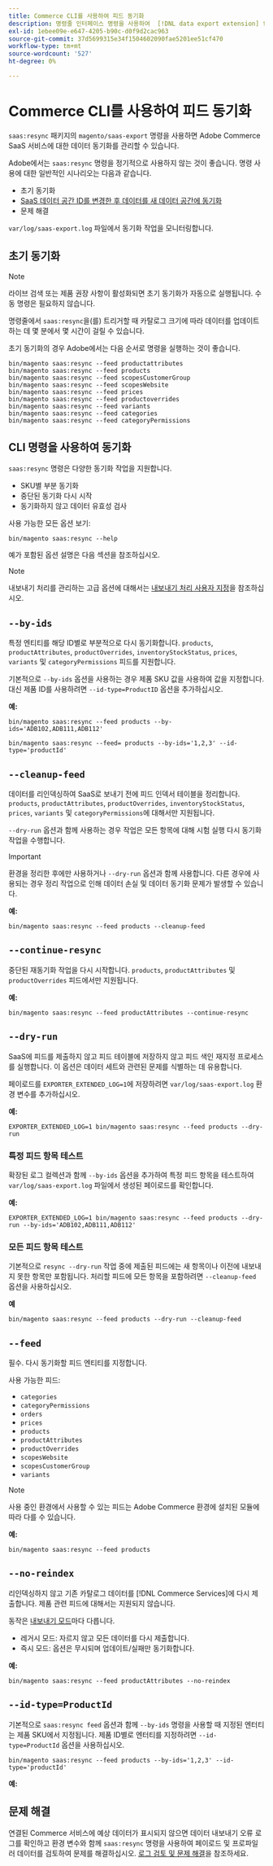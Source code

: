 ```yaml
---
title: Commerce CLI를 사용하여 피드 동기화
description: 명령줄 인터페이스 명령을 사용하여  [!DNL data export extension] for Adobe Commerce SaaS 서비스에 대한 피드 및 프로세스를 관리하는 방법을 알아봅니다.
exl-id: 1ebee09e-e647-4205-b90c-d0f9d2cac963
source-git-commit: 37d5699315e34f1504602090fae5201ee51cf470
workflow-type: tm+mt
source-wordcount: '527'
ht-degree: 0%

---
```


# Commerce CLI를 사용하여 피드 동기화

`saas:resync` 패키지의 `magento/saas-export` 명령을 사용하면 Adobe Commerce SaaS 서비스에 대한 데이터 동기화를 관리할 수 있습니다.

Adobe에서는 `saas:resync` 명령을 정기적으로 사용하지 않는 것이 좋습니다. 명령 사용에 대한 일반적인 시나리오는 다음과 같습니다.

- 초기 동기화
- [SaaS 데이터 공간 ID를 변경한 후 데이터를 새 데이터 공간에 동기화](https://experienceleague.adobe.com/en/docs/commerce-admin/config/services/saas)
- 문제 해결

`var/log/saas-export.log` 파일에서 동기화 작업을 모니터링합니다.

## 초기 동기화

>[!NOTE]
>
>라이브 검색 또는 제품 권장 사항이 활성화되면 초기 동기화가 자동으로 실행됩니다. 수동 명령은 필요하지 않습니다.

명령줄에서 `saas:resync`을(를) 트리거할 때 카탈로그 크기에 따라 데이터를 업데이트하는 데 몇 분에서 몇 시간이 걸릴 수 있습니다.

초기 동기화의 경우 Adobe에서는 다음 순서로 명령을 실행하는 것이 좋습니다.

```shell
bin/magento saas:resync --feed productattributes
bin/magento saas:resync --feed products
bin/magento saas:resync --feed scopesCustomerGroup
bin/magento saas:resync --feed scopesWebsite
bin/magento saas:resync --feed prices
bin/magento saas:resync --feed productoverrides
bin/magento saas:resync --feed variants
bin/magento saas:resync --feed categories
bin/magento saas:resync --feed categoryPermissions
```

## CLI 명령을 사용하여 동기화

`saas:resync` 명령은 다양한 동기화 작업을 지원합니다.

- SKU별 부분 동기화
- 중단된 동기화 다시 시작
- 동기화하지 않고 데이터 유효성 검사

사용 가능한 모든 옵션 보기:

```shell
bin/magento saas:resync --help
```

예가 포함된 옵션 설명은 다음 섹션을 참조하십시오.


>[!NOTE]
>
>내보내기 처리를 관리하는 고급 옵션에 대해서는 [내보내기 처리 사용자 지정](customize-export-processing.md)을 참조하십시오.

## `--by-ids`

특정 엔티티를 해당 ID별로 부분적으로 다시 동기화합니다. `products`, `productAttributes`, `productOverrides`, `inventoryStockStatus`, `prices`, `variants` 및 `categoryPermissions` 피드를 지원합니다.

기본적으로 `--by-ids` 옵션을 사용하는 경우 제품 SKU 값을 사용하여 값을 지정합니다. 대신 제품 ID를 사용하려면 `--id-type=ProductID` 옵션을 추가하십시오.

**예:**

```shell
bin/magento saas:resync --feed products --by-ids='ADB102,ADB111,ADB112'

bin/magento saas:resync --feed= products --by-ids='1,2,3' --id-type='productId'
```


## `--cleanup-feed`

데이터를 리인덱싱하여 SaaS로 보내기 전에 피드 인덱서 테이블을 정리합니다. `products`, `productAttributes`, `productOverrides`, `inventoryStockStatus`, `prices`, `variants` 및 `categoryPermissions`에 대해서만 지원됩니다.

`--dry-run` 옵션과 함께 사용하는 경우 작업은 모든 항목에 대해 시험 실행 다시 동기화 작업을 수행합니다.

>[!IMPORTANT]
>
>환경을 정리한 후에만 사용하거나 `--dry-run` 옵션과 함께 사용합니다. 다른 경우에 사용되는 경우 정리 작업으로 인해 데이터 손실 및 데이터 동기화 문제가 발생할 수 있습니다.

**예:**

```shell
bin/magento saas:resync --feed products --cleanup-feed
```

## `--continue-resync`

중단된 재동기화 작업을 다시 시작합니다. `products`, `productAttributes` 및 `productOverrides` 피드에서만 지원됩니다.

**예:**

```shell
bin/magento saas:resync --feed productAttributes --continue-resync
```

## `--dry-run`

SaaS에 피드를 제출하지 않고 피드 테이블에 저장하지 않고 피드 색인 재지정 프로세스를 실행합니다. 이 옵션은 데이터 세트와 관련된 문제를 식별하는 데 유용합니다.

페이로드를 `EXPORTER_EXTENDED_LOG=1`에 저장하려면 `var/log/saas-export.log` 환경 변수를 추가하십시오.

**예:**

```shell
EXPORTER_EXTENDED_LOG=1 bin/magento saas:resync --feed products --dry-run
```

### 특정 피드 항목 테스트

확장된 로그 컬렉션과 함께 `--by-ids` 옵션을 추가하여 특정 피드 항목을 테스트하여 `var/log/saas-export.log` 파일에서 생성된 페이로드를 확인합니다.

**예:**

```shell
EXPORTER_EXTENDED_LOG=1 bin/magento saas:resync --feed products --dry-run --by-ids='ADB102,ADB111,ADB112'
```

### 모든 피드 항목 테스트

기본적으로 `resync --dry-run` 작업 중에 제출된 피드에는 새 항목이나 이전에 내보내지 못한 항목만 포함됩니다. 처리할 피드에 모든 항목을 포함하려면 `--cleanup-feed` 옵션을 사용하십시오.

**예**

```shell
bin/magento saas:resync --feed products --dry-run --cleanup-feed
```

## `--feed`

필수. 다시 동기화할 피드 엔티티를 지정합니다.

사용 가능한 피드:

- `categories`
- `categoryPermissions`
- `orders`
- `prices`
- `products`
- `productAttributes`
- `productOverrides`
- `scopesWebsite`
- `scopesCustomerGroup`
- `variants`

>[!NOTE]
>
>사용 중인 환경에서 사용할 수 있는 피드는 Adobe Commerce 환경에 설치된 모듈에 따라 다를 수 있습니다.

**예:**

```shell
bin/magento saas:resync --feed products
```

## `--no-reindex`

리인덱싱하지 않고 기존 카탈로그 데이터를 [!DNL Commerce Services]에 다시 제출합니다. 제품 관련 피드에 대해서는 지원되지 않습니다.

동작은 [내보내기 모드](data-synchronization.md#synchronization-modes)마다 다릅니다.

- 레거시 모드: 자르지 않고 모든 데이터를 다시 제출합니다.
- 즉시 모드: 옵션은 무시되며 업데이트/실패만 동기화합니다.

**예:**

```shell
bin/magento saas:resync --feed productAttributes --no-reindex
```

## `--id-type=ProductId`

기본적으로 `saas:resync feed` 옵션과 함께 `--by-ids` 명령을 사용할 때 지정된 엔터티는 제품 SKU에서 지정됩니다. 제품 ID별로 엔터티를 지정하려면 `--id-type=ProductId` 옵션을 사용하십시오.

```shell
bin/magento saas:resync --feed products --by-ids='1,2,3' --id-type='productId'
```

**예:**

## 문제 해결

연결된 Commerce 서비스에 예상 데이터가 표시되지 않으면 데이터 내보내기 오류 로그를 확인하고 환경 변수와 함께 `saas:resync` 명령을 사용하여 페이로드 및 프로파일러 데이터를 검토하여 문제를 해결하십시오. [로그 검토 및 문제 해결](troubleshooting-logging.md)을 참조하세요.
